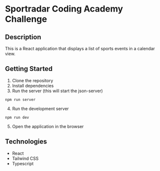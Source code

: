 # Sportradar Coding Academy Challenge

## Description

This is a React application that displays a list of sports events in a calendar view.

## Getting Started

1. Clone the repository
2. Install dependencies
3. Run the server (this will start the json-server)

```
npm run server
```

4. Run the development server

```
npm run dev
```

5. Open the application in the browser

## Technologies

- React
- Tailwind CSS
- Typescript
